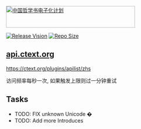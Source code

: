 <div style="width: 350px; height: 57px; border: 1px solid #BBBBBB;"><a href="https://ctext.org/zh"><img src="https://ctext.org/logos/ctplogo5.gif" border="0" alt="中国哲学书电子化计划" /></a></div>

[![Release Vision](https://img.shields.io/badge/release-v1.15.x-ff69b4.svg)](https://github.com/GalAster/api.ctext.org/releases)
[![Repo Size](https://img.shields.io/github/repo-size/GalAster/api.ctext.org.svg)](https://github.com/GalAster/api.ctext.org.git)

## [api.ctext.org](https://ctext.org/tools/api/zhs)

https://ctext.org/plugins/apilist/zhs

访问频率每秒一次, 如果触发上限则过一分钟重试


## Tasks

- TODO: FIX unknown Unicode �
- TODO: Add more Introduces

